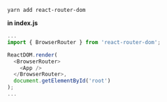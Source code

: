 `yarn add react-router-dom`

**in index.js**

```javascript
...
import { BrowserRouter } from 'react-router-dom';

ReactDOM.render(
  <BrowserRouter>
    <App />
  </BrowserRouter>,
  document.getElementById('root')
);
...
```
